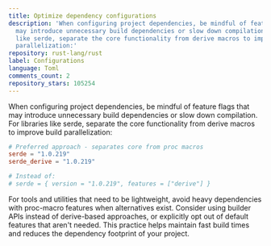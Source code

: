 ```yaml
---
title: Optimize dependency configurations
description: 'When configuring project dependencies, be mindful of feature flags that
  may introduce unnecessary build dependencies or slow down compilation. For libraries
  like serde, separate the core functionality from derive macros to improve build
  parallelization:'
repository: rust-lang/rust
label: Configurations
language: Toml
comments_count: 2
repository_stars: 105254
---
```


When configuring project dependencies, be mindful of feature flags that may introduce unnecessary build dependencies or slow down compilation. For libraries like serde, separate the core functionality from derive macros to improve build parallelization:

```toml
# Preferred approach - separates core from proc macros
serde = "1.0.219"
serde_derive = "1.0.219"

# Instead of:
# serde = { version = "1.0.219", features = ["derive"] }
```

For tools and utilities that need to be lightweight, avoid heavy dependencies with proc-macro features when alternatives exist. Consider using builder APIs instead of derive-based approaches, or explicitly opt out of default features that aren't needed. This practice helps maintain fast build times and reduces the dependency footprint of your project.